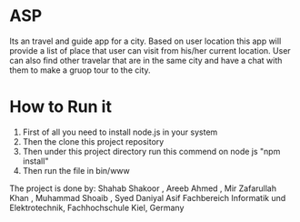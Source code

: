 # ASP
Its an travel and guide app  for a city. 
Based on user location this app will provide a list of place that user can visit from his/her current location. 
User can also find other travelar that are in the same city and have a chat with them to make a gruop tour to the city.

# How to Run it
1) First of all you need to install node.js in your system
2) Then the clone this project repository 
3) Then under this project directory run this commend on node js
      "npm install"
4) Then run the file in bin/www

The project is done by:
Shahab Shakoor , Areeb Ahmed , Mir Zafarullah Khan , Muhammad Shoaib , Syed Daniyal Asif
Fachbereich Informatik und Elektrotechnik, Fachhochschule Kiel, Germany
